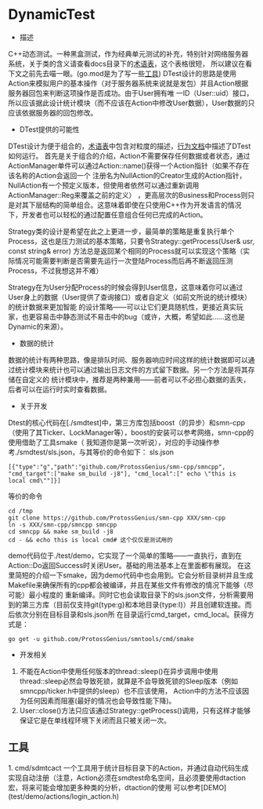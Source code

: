 # DynamicTest

* 描述

C++动态测试。一种黑盒测试，作为经典单元测试的补充，特别针对网络服务器系统，关于类的含义请查看docs目录下的[术语表](./docs/Glossary.md)，这个表格很短，
所以建议在看下文之前先去喵一眼。(go.mod是为了写一些[工具](#about_tools))
DTest设计的思路是使用Action来模拟用户的基本操作（对于服务器系统来说就是发包）并且Action根据服务器回包来判断这项操作是否成功。由于User拥有唯
一ID（User::uid）接口，所以应该据此设计统计模块（而不应该在Action中修改User数据），User数据的只应该依据服务器的回包修改。

* DTest提供的可能性

DTest设计为便于组合的，[术语表](./docs/Glossary.md)中包含对粒度的描述，[行为文档](./docs/DynamicTestDo.md)中描述了DTest如何运行。
首先是关于组合的介绍，Action不需要保存任何数据或者状态，通过ActionManager单件可以通过Action::name()获得一个Action指针（如果不存在该名称的Action会返回一个
注册名为NullAction的Creator生成的Action指针，NullAction有一个预定义版本，但使用者依然可以通过重新调用ActionManager::Reg来覆盖之前的定义）
，更高层次的Business和Process则只是对其下层结构的简单组合。这意味着即使在只使用C++作为开发语言的情况下，开发者也可以轻松的通过配置任意组合任何已完成的Action。


Strategy类的设计是希望在此之上更进一步，最简单的策略是重复执行单个Process，这也是压力测试的基本策略，只要令Strategy::getProcess(User& usr, const string& error)
方法总是返回某个相同的Process就可以实现这个策略（实际情况可能需要判断是否需要先运行一次登陆Process而后再不断返回压测Process，不过我想这并不难）

Strategy在为User分配Process的时候会得到User信息，这意味着你可以通过User身上的数据（User提供了查询接口）或者自定义（如前文所说的统计模块）的统计数据来更加智能
的设计策略——可以让它们更具随机性，更接近真实玩家，也更容易击中静态测试不易击中的bug（或许，大概，希望如此……这也是Dynamic的来源）。

* 数据的统计

数据的统计有两种思路，像是排队时间、服务器响应时间这样的统计数据即可以通过统计模块来统计也可以通过输出日志文件的方式留下数据。另一个方法是将其存储在自定义的
统计模块中，推荐是两种兼用——前者可以不必担心数据的丢失，后者可以在运行时实时查看数据。

* 关于开发

Dtest的核心代码在[./smdtest]中，第三方库包括boost（的异步）和smn-cpp（使用了其Ticker、LockManager等），boost的安装可以参考网络，smn-cpp的使用借助了工具smake（
我知道你是第一次听说），对应的手动操作参考./smdtest/sls.json，与其等价的命令如下：
sls.json

```
[{"type":"g","path":"github.com/ProtossGenius/smn-cpp/smncpp", "cmd_target":["make sm_build -j8"], "cmd_local":[" echo \"this is local cmd\""]}]
```
等价的命令
```
cd /tmp
git clone https://github.com/ProtossGenius/smn-cpp XXX/smn-cpp
ln -s XXX/smn-cpp/smncpp smncpp
cd smncpp && make sm_build -j8 
cd - && echo this is local cmd# 这个仅仅是测试用的

```
demo代码位于./test/demo，它实现了一个简单的策略——一直执行，直到在Action::Do返回Success时关闭User。基础的用法基本上在里面都有展现。
在这里简短的介绍一下smake，因为demo代码中也会用到。它会分析目录树并且生成Makefile来确保所有的cpp都会被编译，并且在某些文件有修改的情况下能够（尽可能）最小程度的
重新编译。同时它也会读取目录下的sls.json文件，分析需要用到的第三方库（目前仅支持git{type:g}和本地目录{type:l}）并且创建软连接。而后依次分别在目标目录和sls.json所
在目录运行cmd\_target，cmd\_local。获得方式是：
```
go get -u github.com/ProtossGenius/smntools/cmd/smake
```

* 开发相关
1. 不能在Action中使用任何版本的thread::sleep()在异步调用中使用thread::sleep必然会导致死锁，就算是不会导致死锁的Sleep版本（例如smncpp/ticker.h中提供的sleep）也不应该使用，
Action中的方法不应该因为任何因素而阻塞(最好的情况也会导致性能下降)。
2. User::close()方法只应该通过Strategy::getProcess()调用，只有这样才能够保证它是在单线程环境下关闭而且只被关闭一次。

<h2 id="about_tools"> 工具</h2>
1. cmd/sdmtcact 
一个工具用于统计目标目录下的Action，并通过自动代码生成实现自动注册（注意，Action必须在smdtest命名空间，且必须要使用dtaction宏，将来可能会增加更多种类的分析，dtaction的使用
可以参考[DEMO](test/demo/actions/login_action.h)
